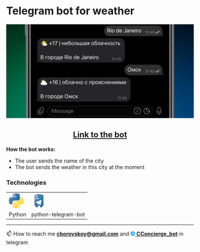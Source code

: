 # Telegram bot for weather

<a href="https://t.me/cweather_info_bot" target="_blank">
  <img src="https://github.com/cborovskoy/cborovskoy/blob/9405d76afd9fc3a588fea473cb4676f35ab120a5/pics/projects/bot-weather.jpg" />
</a>

<h2 align="center"><a href="https://t.me/cweather_info_bot" target="_blank">Link to the bot</a></h2>


**How the bot works:**
- The user sends the name of the city
- The bot sends the weather in this city at the moment

### Technologies
<table>
<tr>
  <td><img src="https://github.com/cborovskoy/cborovskoy/blob/17307616633d5fb4d2bd38643a2a3729d546a094/pics/logo_python.svg"
           alt="Logo Python" width="40" height="40"/></td>
  <td><img src="https://github.com/cborovskoy/cborovskoy/blob/17307616633d5fb4d2bd38643a2a3729d546a094/pics/logo_python-telegram-bot.png"
           alt="Logo python-telegram-bot" width="40" height="40"/></td>
</tr> 
<tr>
  <td>Python</td>
  <td>python-telegram-bot</td>
</tr>
</table>

<hr>

📫 How to reach me **cborovskoy@gmail.com** and <a href="https://t.me/cconcierge_bot" target="_blank">
  <img src="https://github.com/cborovskoy/cborovskoy/blob/186172a344fa06712b4fafa38ac876ca4198f6c9/pics/logo_telegram.svg" width="12" height="12" />
  **CConcierge_bot**</a> in telegram 

